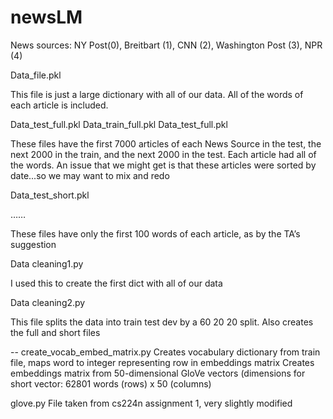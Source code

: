 # newsLM

News sources: NY Post(0), Breitbart (1), CNN (2), Washington Post (3), NPR (4)


Data_file.pkl

This file is just a large dictionary with all of our data. All of the words of each article is included.

Data_test_full.pkl
Data_train_full.pkl
Data_test_full.pkl


These files have the first 7000 articles of each News Source in the test, the next 2000 in the train, and the next 2000 in the test. Each article had all of the words. An issue that we might get is that these articles were sorted by date...so we may want to mix and redo




Data_test_short.pkl

……

These files have only the first 100 words of each article, as by the TA’s suggestion


Data cleaning1.py

I used this to create the first dict with all of our data

Data cleaning2.py

This file splits the data into train test dev by a 60 20 20 split. Also creates the full and short files


--
create_vocab_embed_matrix.py 
Creates vocabulary dictionary from train file, maps word to integer representing row in embeddings matrix
Creates embeddings matrix from 50-dimensional GloVe vectors (dimensions for short vector: 62801 words (rows) x 50 (columns)

glove.py
File taken from cs224n assignment 1, very slightly modified
